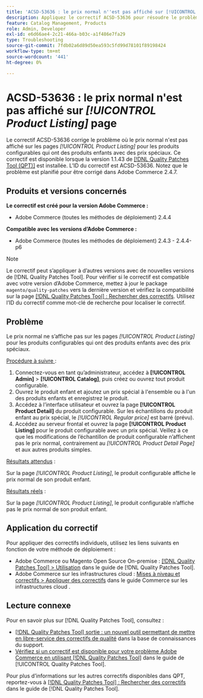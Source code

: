 ```yaml
---
title: 'ACSD-53636 : le prix normal n''est pas affiché sur [!UICONTROL Product Listing] page'
description: Appliquez le correctif ACSD-53636 pour résoudre le problème d’Adobe Commerce où le prix normal n’est pas affiché sur les pages *[!UICONTROL Product Listing]* pour les produits configurables qui ont des produits enfants avec des prix spéciaux.
feature: Catalog Management, Products
role: Admin, Developer
exl-id: e6d66ae4-2c21-466a-b03c-a1f486e7fa29
type: Troubleshooting
source-git-commit: 7fdb02a6d89d50ea593c5fd99d78101f89198424
workflow-type: tm+mt
source-wordcount: '441'
ht-degree: 0%

---
```


# ACSD-53636 : le prix normal n&#39;est pas affiché sur *[!UICONTROL Product Listing]* page

Le correctif ACSD-53636 corrige le problème où le prix normal n&#39;est pas affiché sur les pages *[!UICONTROL Product Listing]* pour les produits configurables qui ont des produits enfants avec des prix spéciaux. Ce correctif est disponible lorsque la version 1.1.43 de [[!DNL Quality Patches Tool (QPT)]](https://experienceleague.adobe.com/en/docs/commerce-operations/tools/quality-patches-tool/quality-patches-tool-to-self-serve-quality-patches) est installée. L’ID du correctif est ACSD-53636. Notez que le problème est planifié pour être corrigé dans Adobe Commerce 2.4.7.

## Produits et versions concernés

**Le correctif est créé pour la version Adobe Commerce :**

* Adobe Commerce (toutes les méthodes de déploiement) 2.4.4

**Compatible avec les versions d’Adobe Commerce :**

* Adobe Commerce (toutes les méthodes de déploiement) 2.4.3 - 2.4.4-p6

>[!NOTE]
>
>Le correctif peut s’appliquer à d’autres versions avec de nouvelles versions de [!DNL Quality Patches Tool]. Pour vérifier si le correctif est compatible avec votre version d’Adobe Commerce, mettez à jour le package `magento/quality-patches` vers la dernière version et vérifiez la compatibilité sur la page [[!DNL Quality Patches Tool] : Rechercher des correctifs](https://experienceleague.adobe.com/tools/commerce-quality-patches/index.html). Utilisez l’ID du correctif comme mot-clé de recherche pour localiser le correctif.

## Problème

Le prix normal ne s’affiche pas sur les pages *[!UICONTROL Product Listing]* pour les produits configurables qui ont des produits enfants avec des prix spéciaux.

<u>Procédure à suivre </u> :

1. Connectez-vous en tant qu’administrateur, accédez à **[!UICONTROL Admin]** > **[!UICONTROL Catalog]**, puis créez ou ouvrez tout produit configurable.
2. Ouvrez le produit enfant et ajoutez un prix spécial à l&#39;ensemble ou à l&#39;un des produits enfants et enregistrez le produit.
3. Accédez à l’interface utilisateur et ouvrez la page **[!UICONTROL Product Detail]** du produit configurable. Sur les échantillons du produit enfant au prix spécial, le *[!UICONTROL Regular price]* est barré (prévu).
4. Accédez au serveur frontal et ouvrez la page **[!UICONTROL Product Listing]** pour le produit configurable avec un prix spécial. Veillez à ce que les modifications de l’échantillon de produit configurable n’affichent pas le prix normal, contrairement au *[!UICONTROL Product Detail Page]* et aux autres produits simples.

<u>Résultats attendus</u> :

Sur la page *[!UICONTROL Product Listing]*, le produit configurable affiche le prix normal de son produit enfant.

<u>Résultats réels</u> :

Sur la page *[!UICONTROL Product Listing]*, le produit configurable n’affiche pas le prix normal de son produit enfant.

## Application du correctif

Pour appliquer des correctifs individuels, utilisez les liens suivants en fonction de votre méthode de déploiement :

* Adobe Commerce ou Magento Open Source On-premise : [[!DNL Quality Patches Tool] > Utilisation](/help/tools/quality-patches-tool/usage.md) dans le guide de [!DNL Quality Patches Tool].
* Adobe Commerce sur les infrastructures cloud : [Mises à niveau et correctifs > Appliquer des correctifs](https://experienceleague.adobe.com/docs/commerce-cloud-service/user-guide/develop/upgrade/apply-patches.html) dans le guide Commerce sur les infrastructures cloud .

## Lecture connexe

Pour en savoir plus sur [!DNL Quality Patches Tool], consultez :

* [[!DNL Quality Patches Tool] sortie : un nouvel outil permettant de mettre en libre-service des correctifs de qualité](https://experienceleague.adobe.com/en/docs/commerce-operations/tools/quality-patches-tool/quality-patches-tool-to-self-serve-quality-patches) dans la base de connaissances du support.
* [Vérifiez si un correctif est disponible pour votre problème Adobe Commerce en utilisant [!DNL Quality Patches Tool]](/help/tools/quality-patches-tool/patches-available-in-qpt/check-patch-for-magento-issue-with-magento-quality-patches.md) dans le guide de [!UICONTROL Quality Patches Tool].


Pour plus d’informations sur les autres correctifs disponibles dans QPT, reportez-vous à [[!DNL Quality Patches Tool] : Rechercher des correctifs](https://experienceleague.adobe.com/tools/commerce-quality-patches/index.html) dans le guide de [!DNL Quality Patches Tool].

